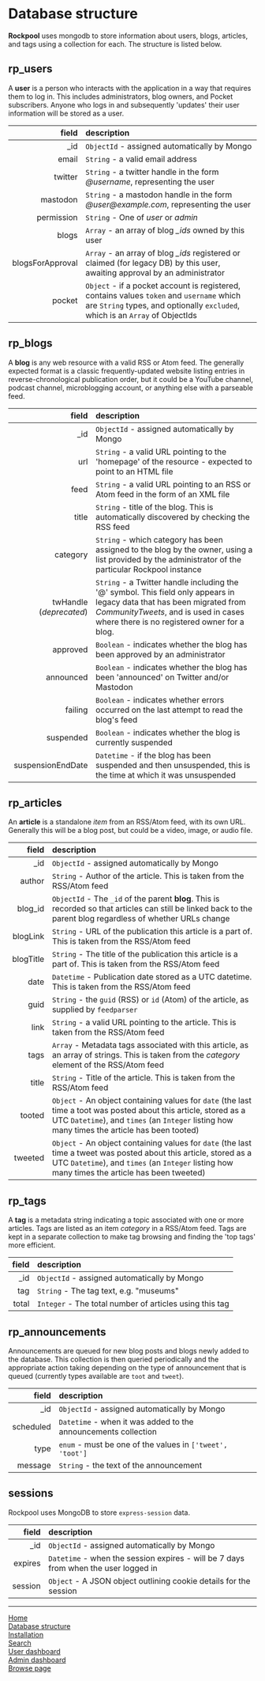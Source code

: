 # Database structure

**Rockpool** uses mongodb to store information about users, blogs, articles, and tags using a collection for each. The structure is listed below.

## rp_users

A **user** is a person who interacts with the application in a way that requires them to log in. This includes administrators, blog owners, and Pocket subscribers. Anyone who logs in and subsequently 'updates' their user information will be stored as a user.

| field | description   |
| ---:  |   :---        |
| _id   | `ObjectId` - assigned automatically by Mongo   |
| email | `String` - a valid email address |
| twitter | `String` - a twitter handle in the form _@username_, representing the user |
| mastodon | `String` - a mastodon handle in the form _@user@example.com_, representing the user |
| permission | `String` - One of _user_ or _admin_ |
| blogs | `Array` - an array of blog _\_ids_ owned by this user |
| blogsForApproval | `Array` - an array of blog _\_ids_ registered or claimed (for legacy DB) by this user, awaiting approval by an administrator |
| pocket | `Object` - if a pocket account is registered, contains values `token` and `username` which are `String` types, and optionally `excluded`, which is an `Array` of ObjectIds|

## rp_blogs

A **blog** is any web resource with a valid RSS or Atom feed. The generally expected format is a classic frequently-updated website listing entries in reverse-chronological publication order, but it could be a YouTube channel, podcast channel, microblogging account, or anything else with a parseable feed.

| field | description   |
| ---:  |   :---        |
| _id   | `ObjectId` - assigned automatically by Mongo   |
| url   | `String` - a valid URL pointing to the 'homepage' of the resource - expected to point to an HTML file |
| feed  | `String` - a valid URL pointing to an RSS or Atom feed in the form of an XML file |
| title | `String` - title of the blog. This is automatically discovered by checking the RSS feed |
| category | `String` - which category has been assigned to the blog by the owner, using a list provided by the administrator of the particular Rockpool instance |
| twHandle (_deprecated_) | `String` - a Twitter handle including the '@' symbol. This field only appears in legacy data that has been migrated from _CommunityTweets_, and is used in cases where there is no registered owner for a blog. |
| approved | `Boolean` - indicates whether the blog has been approved by an administrator |
| announced | `Boolean` - indicates whether the blog has been 'announced' on Twitter and/or Mastodon |
| failing | `Boolean` - indicates whether errors occurred on the last attempt to read the blog's feed |
| suspended | `Boolean` - indicates whether the blog is currently suspended |
| suspensionEndDate | `Datetime` - if the blog has been suspended and then unsuspended, this is the time at which it was unsuspended |

## rp_articles

An **article** is a standalone _item_ from an RSS/Atom feed, with its own URL. Generally this will be a blog post, but could be a video, image, or audio file.

| field | description   |
| ---:  |   :---        |
| _id   | `ObjectId` - assigned automatically by Mongo   |
| author  | `String` -  Author of the article. This is taken from the RSS/Atom feed |
| blog_id  | `ObjectId` - The `_id` of the parent **blog**. This is recorded so that articles can still be linked back to the parent blog regardless of whether URLs change |
| blogLink  | `String` - URL of the publication this article is a part of. This is taken from the RSS/Atom feed |
| blogTitle  | `String` - The title of the publication this article is a part of. This is taken from the RSS/Atom feed |
| date  | `Datetime` - Publication date stored as a UTC datetime. This is taken from the RSS/Atom feed |
| guid | `String` - the `guid` (RSS) or `id` (Atom) of the article, as supplied by `feedparser` |
| link  | `String` - a valid URL pointing to the article. This is taken from the RSS/Atom feed |
| tags  | `Array` - Metadata tags associated with this article, as an array of strings. This is taken from the _category_ element of the RSS/Atom feed |
| title  | `String` - Title of the article. This is taken from the RSS/Atom feed |
| tooted | `Object` - An object containing values for `date` (the last time a toot was posted about this article, stored as a UTC `Datetime`), and `times` (an `Integer` listing how many times the article has been tooted) |
| tweeted  | `Object` - An object containing values for `date` (the last time a tweet was posted about this article, stored as a UTC `Datetime`), and `times` (an `Integer` listing how many times the article has been tweeted) |

## rp_tags

A **tag** is a metadata string indicating a topic associated with one or more articles. Tags are listed as an item _category_ in a RSS/Atom feed. Tags are kept in a separate collection to make tag browsing and finding the 'top tags' more efficient.

| field | description   |
| ---:  |   :---        |
| _id   | `ObjectId` - assigned automatically by Mongo   |
| tag  | `String` - The tag text, e.g. "museums" |
| total  | `Integer` - The total number of articles using this tag |

## rp_announcements

Announcements are queued for new blog posts and blogs newly added to the database. This collection is then queried periodically and the appropriate action taking depending on the type of announcement that is queued (currently types available are `toot` and `tweet`).

| field | description   |
| ---:  |   :---        |
| _id   | `ObjectId` - assigned automatically by Mongo   |
| scheduled | `Datetime` - when it was added to the announcements collection |
| type  | `enum` - must be one of the values in `['tweet', 'toot']` |
| message | `String` - the text of the announcement |

## sessions

Rockpool uses MongoDB to store `express-session` data.

| field | description   |
| ---:  |   :---        |
| _id   | `ObjectId` - assigned automatically by Mongo   |
| expires | `Datetime` - when the session expires - will be 7 days from when the user logged in |
| session | `Object` - A JSON object outlining cookie details for the session |

---
[Home](/README.md)  
[Database structure](database.md)  
[Installation](installation.md)  
[Search](search.md)  
[User dashboard](dashboard.md)  
[Admin dashboard](admin.md)  
[Browse page](browse.md)  